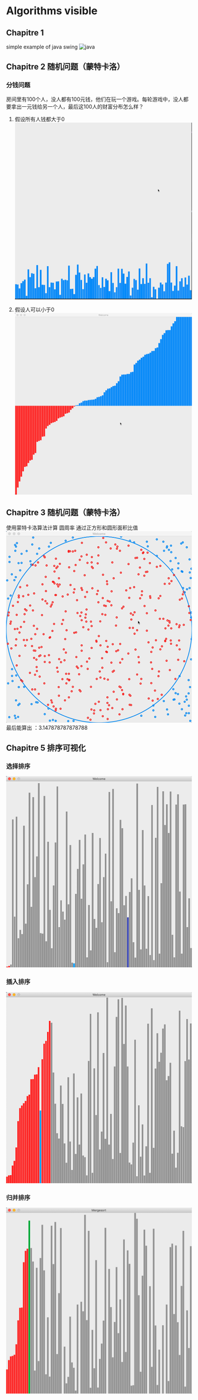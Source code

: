 #  Algorithms visible 
## Chapitre 1
simple example of java swing
![java](1.gif)

## Chapitre 2 随机问题（蒙特卡洛）

### 分钱问题
房间里有100个人，没人都有100元钱，他们在玩一个游戏。每轮游戏中，没人都要拿出一元钱给另一个人，最后这100人的财富分布怎么样？

1.	假设所有人钱都大于0
![随机分钱问题](2.gif)

2.	假设人可以小于0
![随机分钱问题](3.gif)

## Chapitre 3 随机问题（蒙特卡洛）
使用蒙特卡洛算法计算 圆周率 通过正方形和圆形面积比值
![蒙特卡洛](4.gif)
最后能算出 ：3.147878787878788

## Chapitre 5 排序可视化

### 选择排序

![选择排序 selection sort](6.gif)
### 插入排序
![插入排序 insertion sort](7.gif)
### 归并排序
![归并排序 merge  sort](8.gif)





